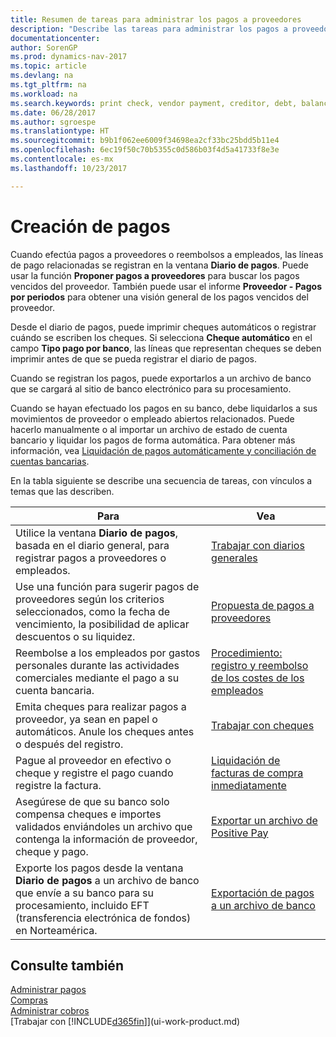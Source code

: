 ```yaml
---
title: Resumen de tareas para administrar los pagos a proveedores
description: "Describe las tareas para administrar los pagos a proveedores o acreedores, incluido el registro de líneas de pago y la obtención de un resumen del saldo vencido."
documentationcenter: 
author: SorenGP
ms.prod: dynamics-nav-2017
ms.topic: article
ms.devlang: na
ms.tgt_pltfrm: na
ms.workload: na
ms.search.keywords: print check, vendor payment, creditor, debt, balance due, AP
ms.date: 06/28/2017
ms.author: sgroespe
ms.translationtype: HT
ms.sourcegitcommit: b9b1f062ee6009f34698ea2cf33bc25bdd5b11e4
ms.openlocfilehash: 6ec19f50c70b5355c0d586b03f4d5a41733f8e3e
ms.contentlocale: es-mx
ms.lasthandoff: 10/23/2017

---
```

# <a name="making-payments"></a>Creación de pagos
Cuando efectúa pagos a proveedores o reembolsos a empleados, las líneas de pago relacionadas se registran en la ventana **Diario de pagos**. Puede usar la función **Proponer pagos a proveedores** para buscar los pagos vencidos del proveedor. También puede usar el informe **Proveedor - Pagos por periodos** para obtener una visión general de los pagos vencidos del proveedor.

Desde el diario de pagos, puede imprimir cheques automáticos o registrar cuándo se escriben los cheques. Si selecciona **Cheque automático** en el campo **Tipo pago por banco**, las líneas que representan cheques se deben imprimir antes de que se pueda registrar el diario de pagos.

Cuando se registran los pagos, puede exportarlos a un archivo de banco que se cargará al sitio de banco electrónico para su procesamiento.

Cuando se hayan efectuado los pagos en su banco, debe liquidarlos a sus movimientos de proveedor o empleado abiertos relacionados. Puede hacerlo manualmente o al importar un archivo de estado de cuenta bancario y liquidar los pagos de forma automática. Para obtener más información, vea [Liquidación de pagos automáticamente y conciliación de cuentas bancarias](receivables-apply-payments-auto-reconcile-bank-accounts.md).

En la tabla siguiente se describe una secuencia de tareas, con vínculos a temas que las describen.

| Para | Vea |
| --- | --- |
|Utilice la ventana **Diario de pagos**, basada en el diario general, para registrar pagos a proveedores o empleados.|[Trabajar con diarios generales](ui-work-general-journals.md)|
| Use una función para sugerir pagos de proveedores según los criterios seleccionados, como la fecha de vencimiento, la posibilidad de aplicar descuentos o su liquidez. |[Propuesta de pagos a proveedores](payables-how-suggest-vendor-payments.md) |
|Reembolse a los empleados por gastos personales durante las actividades comerciales mediante el pago a su cuenta bancaria.|[Procedimiento: registro y reembolso de los costes de los empleados](finance-how-record-reimburse-employee-expenses.md)|
| Emita cheques para realizar pagos a proveedor, ya sean en papel o automáticos. Anule los cheques antes o después del registro. |[Trabajar con cheques](payables-how-work-checks.md) |
| Pague al proveedor en efectivo o cheque y registre el pago cuando registre la factura. |[Liquidación de facturas de compra inmediatamente](finance-how-to-settle-purchase-invoices-promptly.md) |
| Asegúrese de que su banco solo compensa cheques e importes validados enviándoles un archivo que contenga la información de proveedor, cheque y pago. |[Exportar un archivo de Positive Pay](finance-how-positive-pay.md) |
|Exporte los pagos desde la ventana **Diario de pagos** a un archivo de banco que envíe a su banco para su procesamiento, incluido EFT (transferencia electrónica de fondos) en Norteamérica. |[Exportación de pagos a un archivo de banco](payables-how-export-payments-bank-file.md)|  

## <a name="see-also"></a>Consulte también
[Administrar pagos](payables-manage-payables.md)  
[Compras](purchasing-manage-purchasing.md)  
[Administrar cobros](receivables-manage-receivables.md)  
[Trabajar con [!INCLUDE[d365fin](includes/d365fin_md.md)]](ui-work-product.md)  

